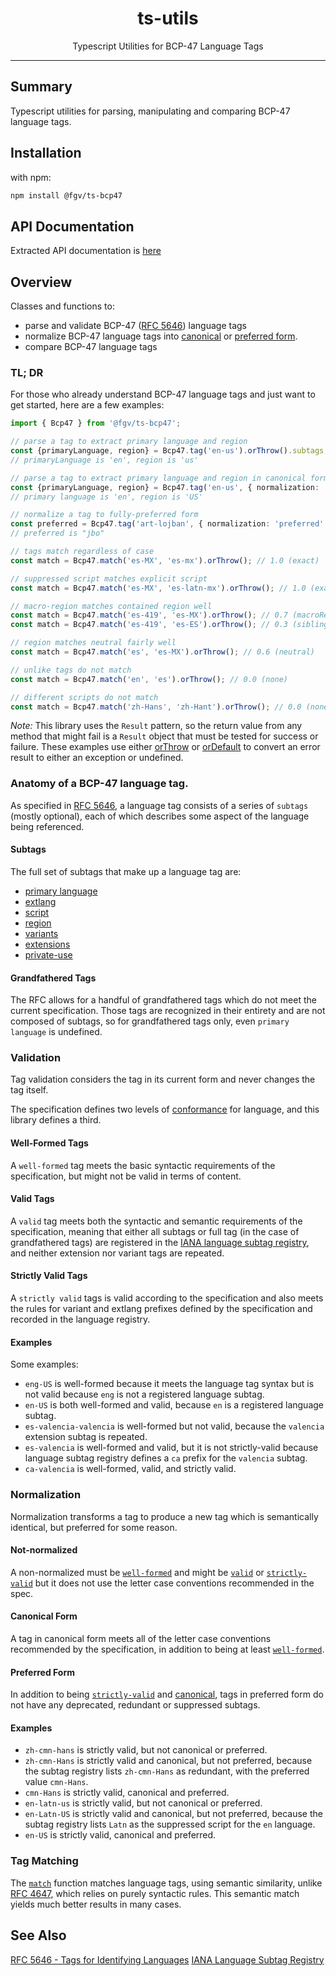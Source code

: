 <div align="center">
  <h1>ts-utils</h1>
  Typescript Utilities for BCP-47 Language Tags
</div>

<hr/>

## Summary

Typescript utilities for parsing, manipulating and comparing BCP-47 language tags.

## Installation

with npm:
```sh
npm install @fgv/ts-bcp47
```

## API Documentation
Extracted API documentation is [here](./docs/ts-bcp47.md)

## Overview

Classes and functions to:
- parse and validate BCP-47 ([RFC 5646](https://www.rfc-editor.org/rfc/rfc5646)) language tags
- normalize BCP-47 language tags into [canonical](#canonical-form) or [preferred form](#preferred-form).
- compare BCP-47 language tags

### TL; DR
For those who already understand BCP-47 language tags and just want to get started, here are a few examples:
```ts
import { Bcp47 } from '@fgv/ts-bcp47';

// parse a tag to extract primary language and region
const {primaryLanguage, region} = Bcp47.tag('en-us').orThrow().subtags;
// primaryLanguage is 'en', region is 'us'

// parse a tag to extract primary language and region in canonical form
const {primaryLanguage, region} = Bcp47.tag('en-us', { normalization: 'canonical' }).orThrow().subtags;
// primary language is 'en', region is 'US'

// normalize a tag to fully-preferred form
const preferred = Bcp47.tag('art-lojban', { normalization: 'preferred' }).orThrow().tag;
// preferred is "jbo"

// tags match regardless of case
const match = Bcp47.match('es-MX', 'es-mx').orThrow(); // 1.0 (exact)

// suppressed script matches explicit script
const match = Bcp47.match('es-MX', 'es-latn-mx').orThrow(); // 1.0 (exact)

// macro-region matches contained region well
const match = Bcp47.match('es-419', 'es-MX').orThrow(); // 0.7 (macroRegion)
const match = Bcp47.match('es-419', 'es-ES').orThrow(); // 0.3 (sibling)

// region matches neutral fairly well
const match = Bcp47.match('es', 'es-MX').orThrow(); // 0.6 (neutral)

// unlike tags do not match
const match = Bcp47.match('en', 'es').orThrow(); // 0.0 (none)

// different scripts do not match
const match = Bcp47.match('zh-Hans', 'zh-Hant').orThrow(); // 0.0 (none)
```

*Note:* This library uses the `Result` pattern, so the return value from any method that might fail is a `Result` object that must be tested for success or failure.  These examples use either [orThrow](https://github.com/DidjaRedo/ts-utils/blob/master/docs/ts-utils.iresult.orthrow.md) or [orDefault](https://github.com/DidjaRedo/ts-utils/blob/master/docs/ts-utils.iresult.ordefault.md) to convert an error result to either an exception or undefined.

### Anatomy of a BCP-47 language tag.
As specified in [RFC 5646](https://www.rfc-editor.org/rfc/rfc5646), a language tag consists of a series of `subtags` (mostly optional), each of which describes some aspect of the language being referenced.

#### Subtags
The full set of subtags that make up a language tag are:
- [primary language](https://www.rfc-editor.org/rfc/rfc5646#section-2.2.1)
- [extlang](https://www.rfc-editor.org/rfc/rfc5646#section-2.2.2)
- [script](https://www.rfc-editor.org/rfc/rfc5646#section-2.2.3)
- [region](https://www.rfc-editor.org/rfc/rfc5646#section-2.2.4)
- [variants](https://www.rfc-editor.org/rfc/rfc5646#section-2.2.4)
- [extensions](https://www.rfc-editor.org/rfc/rfc5646#section-2.2.6)
- [private-use](https://www.rfc-editor.org/rfc/rfc5646#section-2.2.7)

#### Grandfathered Tags
The RFC allows for a handful of grandfathered tags which do not meet the current specification.  Those tags are recognized in their entirety and are not composed of subtags, so for grandfathered tags only, even `primary language` is undefined.

### Validation
Tag validation considers the tag in its current form and never changes the tag itself.

The specification defines two levels of [conformance](https://www.rfc-editor.org/rfc/rfc5646#section-2.2.9) for language, and this library defines a third.
#### Well-Formed Tags
A `well-formed` tag meets the basic syntactic requirements of the specification, but might not be valid in terms of content.
#### Valid Tags
A `valid` tag meets both the syntactic and semantic requirements of the specification, meaning that either all subtags or full tag (in the case of grandfathered tags) are registered in the [IANA language subtag registry](https://www.iana.org/assignments/language-subtag-registry/language-subtag-registry), and neither extension nor variant tags are repeated.
#### Strictly Valid Tags
A `strictly valid` tags is valid according to the specification and also meets the rules for variant and extlang prefixes defined by the specification and recorded in the language registry.
#### Examples
Some examples:
- `eng-US` is well-formed because it meets the language tag syntax but is not valid because `eng` is not a registered language subtag.
- `en-US` is both well-formed and valid, because `en` is a registered language subtag.
- `es-valencia-valencia` is well-formed but not valid, because the `valencia` extension subtag is repeated.
- `es-valencia` is well-formed and valid, but it is not strictly-valid because language subtag registry defines a `ca` prefix for the `valencia` subtag.
- `ca-valencia` is well-formed, valid, and strictly valid.

### Normalization
Normalization transforms a tag to produce a new tag which is semantically identical, but preferred for some reason.
#### Not-normalized
A non-normalized must be [`well-formed`](#well-formed-tags) and might be [`valid`](#valid-tags) or [`strictly-valid`](#strictly-valid-tags) but it does not use the letter case conventions recommended in the spec.

#### Canonical Form
A tag in canonical form meets all of the letter case conventions recommended by the specification, in addition to being at least [`well-formed`](#well-formed-tags).

#### Preferred Form
In addition to being [`strictly-valid`](#strictly-valid-tags) and [canonical](#canonical-form), tags
in preferred form do not have any deprecated, redundant or suppressed subtags.

#### Examples
- `zh-cmn-hans` is strictly valid, but not canonical or preferred.
- `zh-cmn-Hans` is strictly valid and canonical, but not preferred, because the subtag registry lists `zh-cmn-Hans` as redundant, with the preferred value `cmn-Hans`.
- `cmn-Hans` is strictly valid, canonical and preferred.
- `en-latn-us` is strictly valid, but not canonical or preferred.
- `en-Latn-US` is strictly valid and canonical, but not preferred, because the subtag registry lists `Latn` as the suppressed script for the `en` language.
- `en-US` is strictly valid, canonical and preferred.

### Tag Matching
The [`match`](docs/ts-bcp47.bcp47.match.md) function matches language tags, using semantic similarity, unlike [RFC 4647](https://www.rfc-editor.org/rfc/rfc4647.html), which relies on purely syntactic rules.  This semantic match yields much better results in many cases.



## See Also
[RFC 5646 - Tags for Identifying Languages](https://www.rfc-editor.org/rfc/rfc5646)
[IANA Language Subtag Registry](https://www.iana.org/assignments/language-subtag-registry/language-subtag-registry)
